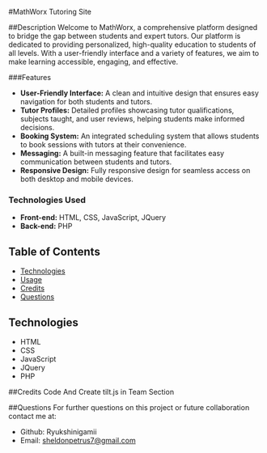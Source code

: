 #MathWorx Tutoring Site

##Description
Welcome to MathWorx, a comprehensive platform designed to bridge the gap between students and expert tutors. Our platform is dedicated to providing personalized, high-quality education to students of all levels. With a user-friendly interface and a variety of features, we aim to make learning accessible, engaging, and effective.

###Features
- **User-Friendly Interface:** A clean and intuitive design that ensures easy navigation for both students and tutors.
- **Tutor Profiles:** Detailed profiles showcasing tutor qualifications, subjects taught, and user reviews, helping students make informed decisions.
- **Booking System:** An integrated scheduling system that allows students to book sessions with tutors at their convenience.
- **Messaging:** A built-in messaging feature that facilitates easy communication between students and tutors.
- **Responsive Design:** Fully responsive design for seamless access on both desktop and mobile devices.

### Technologies Used
- **Front-end:** HTML, CSS, JavaScript, JQuery
- **Back-end:** PHP

## Table of Contents

- [Technologies](#technologies)
- [Usage](#usage)
- [Credits](#credits)
- [Questions](#questions)

## Technologies

- HTML
- CSS
- JavaScript
- JQuery
- PHP

##Credits
Code And Create tilt.js in Team Section

##Questions
For further questions on this project or future collaboration contact me at:
- Github: Ryukshinigamii
- Email: sheldonpetrus7@gmail.com
  





